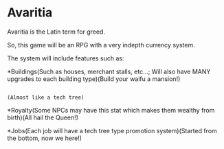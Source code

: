 # Avaritia
Avaritia is the Latin term for greed.

So, this game will be an RPG with a very indepth currency system.

The system will include features such as:

*Buildings(Such as houses, merchant stalls, etc...; Will also have MANY upgrades to each building type)(Build your waifu a mansion!)

                                                                            (Almost like a tech tree)

*Royalty(Some NPCs may have this stat which makes them wealthy from birth)(All hail the Queen!)

*Jobs(Each job will have a tech tree type promotion system)(Started from the bottom, now we here!)
